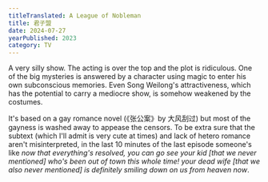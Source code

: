 ```yaml
---
titleTranslated: A League of Nobleman
title: 君子盟
date: 2024-07-27
yearPublished: 2023
category: TV
---
```

A very silly show. The acting is over the top and the plot is ridiculous. One of the big mysteries is answered by a character using magic to enter his own subconscious memories. Even Song Weilong's attractiveness, which has the potential to carry a mediocre show, is somehow weakened by the costumes. 

It's based on a gay romance novel (《张公案》by 大风刮过) but most of the gayness is washed away to appease the censors. To be extra sure that the subtext (which I'll admit is very cute at times) and lack of hetero romance aren't misinterpreted, in the last 10 minutes of the last episode someone's like *now that everything's resolved, you can go see your kid [that we never mentioned] who's been out of town this whole time! your dead wife [that we also never mentioned] is definitely smiling down on us from heaven now*. 